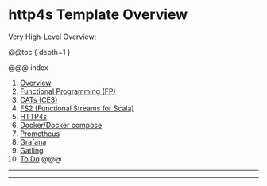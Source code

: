 # http4s Template Overview

Very High-Level Overview:

@@toc { depth=1 }

@@@ index

1. [Overview](overview.md)
1. [Functional Programming (FP)](scalafp.md)  
1. [CATs (CE3)](cats.md)
1. [FS2 (Functional Streams for Scala)](fs2.md)
1. [HTTP4s](http4s.md) 
1. [Docker/Docker compose](docker.md)
1. [Prometheus](prometheus.md)
1. [Grafana](grafana.md)
1. [Gatling](gatling.md)
1. [To Do](todo.md)
@@@

---


---
